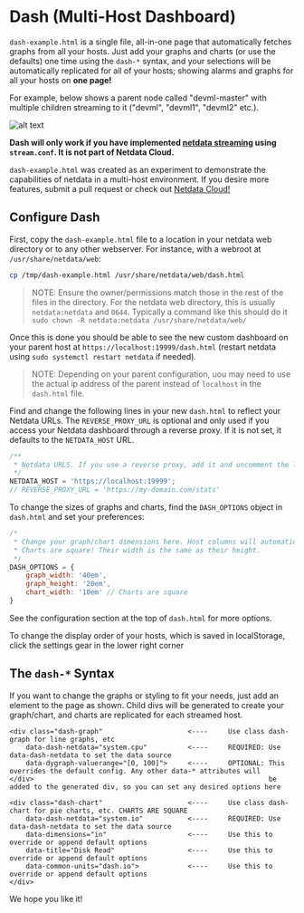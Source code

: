 # Dash (Multi-Host Dashboard)

`dash-example.html` is a single file, all-in-one page that automatically fetches graphs from all your hosts. Just add your graphs and charts (or use the defaults) one time using the `dash-*` syntax, and your selections will be automatically replicated for all of your hosts; showing alarms and graphs for all your hosts on **one page!**

For example, below shows a parent node called "devml-master" with multiple children streaming to it ("devml", "devml1", "devml2" etc.).

![alt text](https://user-images.githubusercontent.com/2178292/147828981-8a471305-efc0-4ad3-ad01-d2b7a02491b3.png)

__**Dash will only work if you have implemented [netdata streaming](https://learn.netdata.cloud/docs/agent/streaming) using `stream.conf`. It is not part of Netdata Cloud.**__

`dash-example.html` was created as an experiment to demonstrate the capabilities of netdata in a multi-host environment. If you desire more features, submit a pull request or check out [Netdata Cloud!](https://www.netdata.cloud/cloud/)

## Configure Dash

First, copy the `dash-example.html` file to a location in your netdata web directory or to any other webserver. For instance, with a webroot at `/usr/share/netdata/web`:
```bash
cp /tmp/dash-example.html /usr/share/netdata/web/dash.html
```

> NOTE: Ensure the owner/permissions match those in the rest of the files in the directory. For the netdata web directory, this is usually `netdata:netdata` and `0644`. Typically a command like this should do it `sudo chown -R netdata:netdata /usr/share/netdata/web/`

Once this is done you should be able to see the new custom dashboard on your parent host at `https://localhost:19999/dash.html` (restart netdata using `sudo systemctl restart netdata` if needed).

> NOTE: Depending on your parent configuration, uou may need to use the actual ip address of the parent instead of `localhost` in the `dash.html` file.

Find and change the following lines in your new `dash.html` to reflect your Netdata URLs. The `REVERSE_PROXY_URL` is optional and only used if you access your Netdata dashboard through a reverse proxy. If it is not set, it defaults to the `NETDATA_HOST` URL.

```js
/**
 * Netdata URLS. If you use a reverse proxy, add it and uncomment the line below
 */
NETDATA_HOST = 'https://localhost:19999';
// REVERSE_PROXY_URL = 'https://my-domain.com/stats'
```

To change the sizes of graphs and charts, find the `DASH_OPTIONS` object in `dash.html` and set your preferences:
```js
/*
 * Change your graph/chart dimensions here. Host columns will automatically adjust.  
 * Charts are square! Their width is the same as their height.
 */
DASH_OPTIONS = {
    graph_width: '40em',
    graph_height: '20em',
    chart_width: '10em' // Charts are square
}
```

See the configuration section at the top of `dash.html` for more options.

To change the display order of your hosts, which is saved in localStorage, click the settings gear in the lower right corner


## The `dash-*` Syntax

If you want to change the graphs or styling to fit your needs, just add an element to the page as shown. Child divs will be generated to create your graph/chart, and charts are replicated for each streamed host.
```
<div class="dash-graph"                     <----     Use class dash-graph for line graphs, etc
    data-dash-netdata="system.cpu"          <----     REQUIRED: Use data-dash-netdata to set the data source
    data-dygraph-valuerange="[0, 100]">     <----     OPTIONAL: This overrides the default config. Any other data-* attributes will
</div>                                                          be added to the generated div, so you can set any desired options here

<div class="dash-chart"                     <----     Use class dash-chart for pie charts, etc. CHARTS ARE SQUARE
    data-dash-netdata="system.io"           <----     REQUIRED: Use data-dash-netdata to set the data source
    data-dimensions="in"                    <----     Use this to override or append default options
    data-title="Disk Read"                  <----     Use this to override or append default options
    data-common-units="dash.io">            <----     Use this to override or append default options
</div>
```

We hope you like it!
